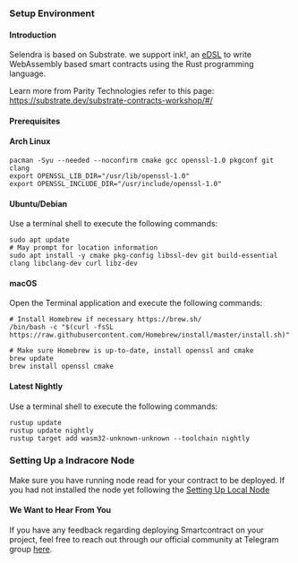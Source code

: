 ### Setup Environment

#### Introduction
Selendra is based on Substrate. we support ink!, an [eDSL](https://wiki.haskell.org/Embedded_domain_specific_language) to write WebAssembly based smart contracts using the Rust programming language. 

Learn more from Parity Technologies refer to this page: https://substrate.dev/substrate-contracts-workshop/#/

#### Prerequisites

#### Arch Linux
```
pacman -Syu --needed --noconfirm cmake gcc openssl-1.0 pkgconf git clang
export OPENSSL_LIB_DIR="/usr/lib/openssl-1.0"
export OPENSSL_INCLUDE_DIR="/usr/include/openssl-1.0"

```

#### Ubuntu/Debian
Use a terminal shell to execute the following commands:
```
sudo apt update
# May prompt for location information
sudo apt install -y cmake pkg-config libssl-dev git build-essential clang libclang-dev curl libz-dev

```

#### macOS
Open the Terminal application and execute the following commands:

```
# Install Homebrew if necessary https://brew.sh/
/bin/bash -c "$(curl -fsSL https://raw.githubusercontent.com/Homebrew/install/master/install.sh)"

# Make sure Homebrew is up-to-date, install openssl and cmake
brew update
brew install openssl cmake

```

#### Latest Nightly
Use a terminal shell to execute the following commands:
```
rustup update
rustup update nightly
rustup target add wasm32-unknown-unknown --toolchain nightly

```

### Setting Up a Indracore Node
Make sure you have running node read for your contract to be deployed. If you had not installed the node yet following the [Setting Up Local Node](https://docs.selendra.org/Maintain/guides-how-to-setup-indracore-local-node)

#### We Want to Hear From You

If you have any feedback regarding deploying Smartcontract on your project, feel free to reach out through our official community at Telegram group [here](https://t.me/selendra_sel).
